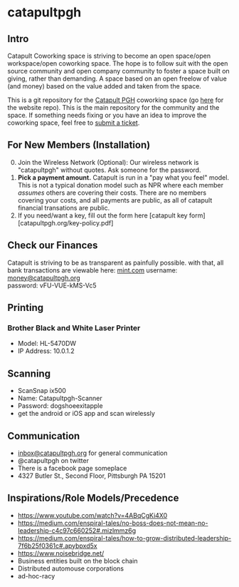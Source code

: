 # catapultpgh

## Intro

Catapult Coworking space is striving to become an open space/open workspace/open coworking space. The hope is to follow suit with the open source community and open company community to foster a space built on giving, rather than demanding. A space based on an open freelow of value (and money) based on the value added and taken from the space.

This is a git repository for the [Catapult PGH][1] coworking space (go [here](https://github.com/catapultpgh/catapultpgh.github.io) for the website repo). This is the main repository for the community and the space. If something needs fixing or you have an idea to improve the coworking space, feel free to [submit a ticket](https://github.com/catapultpgh/main/issues/new).

## For New Members (Installation)

0. Join the Wireless Network (Optional): Our wireless network is "catapultpgh" without quotes. Ask someone for the password.
1. **Pick a payment amount.** Catapult is run in a "pay what you feel" model. This is not a typical donation model such as NPR where each member *assumes* others are covering their costs. There are no members covering your costs, and all payments are public, as all of catapult financial transations are public.
2. If you need/want a key, fill out the form here [catapult key form][catapultpgh.org/key-policy.pdf]

## Check our Finances
Catapult is striving to be as transparent as painfully possible. with that, all bank transactions are viewable here:
[mint.com][3]
username: money@catapultpgh.org  
password: vFU-VUE-kMS-Vc5
## Printing
### Brother Black and White Laser Printer

- Model: HL-5470DW
- IP Address: 10.0.1.2

## Scanning

- ScanSnap ix500
- Name: Catapultpgh-Scanner
- Password: dogshoeexitapple
- get the android or iOS app and scan wirelessly

## Communication
- inbox@catapultpgh.org for general communication
- @catapultpgh on twitter
- There is a facebook page someplace
- 4327 Butler St., Second Floor, Pittsburgh PA 15201

## Inspirations/Role Models/Precedence
- https://www.youtube.com/watch?v=4ABqCgKi4X0
- https://medium.com/enspiral-tales/no-boss-does-not-mean-no-leadership-c4c97c660252#.mizlmmz6g
- https://medium.com/enspiral-tales/how-to-grow-distributed-leadership-7f6b25f0361c#.apybpxd5x
- https://www.noisebridge.net/
- Business entities built on the block chain
- Distributed automouse corporations
- ad-hoc-racy

[1]: http://catapultpgh.org
[2]: https://gratipay.com/catapultpgh/
[3]: http://mint.com
